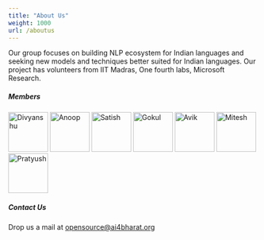 ```yaml
---
title: "About Us"
weight: 1000
url: /aboutus
---
```


Our group focuses on building NLP ecosystem for Indian languages and seeking new models and techniques better suited for Indian languages. Our project has volunteers from IIT Madras, One fourth labs, Microsoft Research.

##### Members

<a href="https://github.com/divkakwani"><img height="80" src="https://avatars0.githubusercontent.com/u/2513455?s=400&u=6171e89ed0534342e86f432d9054106733629f03&v=4" class="rounded-circle" alt="Divyanshu"></a>
<a href="https://github.com/anoopkunchukuttan/"><img height="80" src="https://avatars0.githubusercontent.com/u/2256602?s=400&v=4" class="rounded-circle" alt="Anoop"></a>
<a href="https://github.com/satti007//"><img height="80" src="https://avatars2.githubusercontent.com/u/8908621?s=400&u=045c23bd5b90ce6e1ca70b1ff027aacd651cf2dc&v=4" class="rounded-circle" alt="Satish"></a>
<a href="https://github.com/gokulnc/"><img height="80" src="https://avatars1.githubusercontent.com/u/10559293?s=400&v=4" class="rounded-circle" alt="Gokul"></a>
<a href="https://github.com/react117/"><img height="80" src="https://avatars3.githubusercontent.com/u/30906514?s=460&v=4" class="rounded-circle" alt="Avik"></a>
<a href="https://www.cse.iitm.ac.in/~miteshk/"><img height="80" src="https://avatars2.githubusercontent.com/u/4814357?s=460&v=4" class="rounded-circle" alt="Mitesh"></a>
<a href="https://www.cse.iitm.ac.in/~pratyush"><img height="80" src="https://avatars0.githubusercontent.com/u/49815493?s=460&v=4" class="rounded-circle" alt="Pratyush"></a>

##### Contact Us

Drop us a mail at opensource@ai4bharat.org